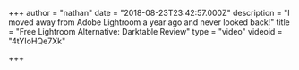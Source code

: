 +++
author = "nathan"
date = "2018-08-23T23:42:57.000Z"
description = "I moved away from Adobe Lightroom a year ago and never looked back!"
title = "Free Lightroom Alternative: Darktable Review"
type = "video"
videoid = "4tYIoHQe7Xk"

+++


